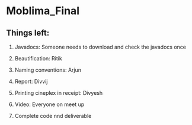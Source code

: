 # Moblima_Final

## Things left:
1. Javadocs: Someone needs to download and check the javadocs once
2. Beautification: Ritik
3. Naming conventions: Arjun
4. Report: Divvij


7. Printing cineplex in receipt: Divyesh 

9. Video: Everyone on meet up
10. Complete code nnd deliverable

